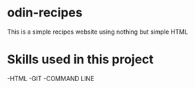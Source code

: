 # odin-recipes

This is a simple recipes website using nothing but simple HTML

# Skills used in this project

-HTML
-GIT
-COMMAND LINE